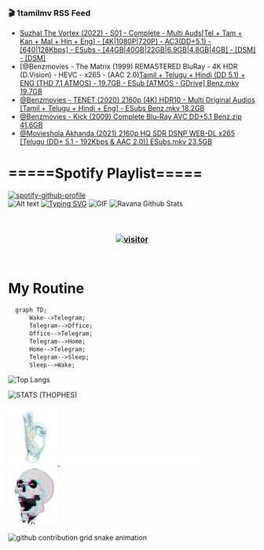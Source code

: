 ### 🎬 1tamilmv RSS Feed

<!-- BLOG-POST-LIST:START -->
- [Suzhal The Vortex &lpar;2022&rpar; - S01 - Complete - Multi Auds[Tel + Tam + Kan + Mal + Hin + Eng] - [4K|1080P|720P] - AC3&lpar;DD+5.1&rpar; - [640|128Kbps] - ESubs - [44GB|40GB|22GB|6.9GB|4.8GB|4GB] - [DSM] - [DSM]](https://www.1tamilmv.cloud/index.php?/forums/topic/164098-suzhal-the-vortex-2022-s01-complete-multi-audstel-tam-kan-mal-hin-eng-4k1080p720p-ac3dd51-640128kbps-esubs-44gb40gb22gb69gb48gb4gb-dsm-dsm/&do=findComment&comment=328786)
- [@Benzmovies - The Matrix &lpar;1999&rpar; REMASTERED BluRay - 4K HDR &lpar;D.Vision&rpar; - HEVC - x265 - &lpar;AAC 2.0&rpar;[Tamil + Telugu + Hindi &lpar;DD 5.1&rpar; + ENG &lpar;THD 7.1 ATMOS&rpar; - 19.7GB - ESub [ATMOS - GDrive] Benz.mkv 19.7GB](https://www.1tamilmv.cloud/index.php?/forums/topic/164364-benzmovies-the-matrix-1999-remastered-bluray-4k-hdr-dvision-hevc-x265-aac-20tamil-telugu-hindi-dd-51-eng-thd-71-atmos-197gb-esub-atmos-gdrive-benzmkv-197gb/&do=findComment&comment=328785)
- [@Benzmovies - TENET &lpar;2020&rpar; 2160p &lpar;4K&rpar; HDR10 - Multi  Original Audios [Tamil + Telugu + Hindi + Eng] - ESubs Benz.mkv 18.2GB](https://www.1tamilmv.cloud/index.php?/forums/topic/164363-benzmovies-tenet-2020-2160p-4k-hdr10-multi-original-audios-tamil-telugu-hindi-eng-%C2%A0esubs-benzmkv-182gb/&do=findComment&comment=328784)
- [@Benzmovies - Kick &lpar;2009&rpar; Complete Blu-Ray AVC DD+5.1 Benz.zip 41.6GB](https://www.1tamilmv.cloud/index.php?/forums/topic/164362-benzmovies-kick-2009-complete-blu-ray-avc-dd51-benzzip-416gb/&do=findComment&comment=328783)
- [@Movieshola  Akhanda &lpar;2021&rpar; 2160p HQ SDR DSNP WEB-DL x265 [Telugu &lpar;DD+ 5.1 - 192Kbps &amp; AAC 2.0&rpar;] ESubs.mkv  23.5GB](https://www.1tamilmv.cloud/index.php?/forums/topic/164361-movieshola-akhanda-2021-2160p-hq-sdr-dsnp-web-dl-x265-telugu-dd-51-192kbps-aac-20-esubsmkv-235gb/&do=findComment&comment=328782)
<!-- BLOG-POST-LIST:END -->

# =====Spotify Playlist=====
[![spotify-github-profile](https://spotify-github-profile.vercel.app/api/view?uid=31rfzgmuvvewegdlxvlev4ynz4vu&cover_image=true&theme=default&bar_color=53b14f&bar_color_cover=true)](https://ravana69.github.io/rss)
</br>
![Alt text](https://spotify-recently-played-readme.vercel.app/api?user=31rfzgmuvvewegdlxvlev4ynz4vu)
[![Typing SVG](https://readme-typing-svg.herokuapp.com?color=%2336BCF7&center=true&vCenter=true&multiline=true&height=81&lines=I+AM+RAVANA;CONTACT+ME+ON+TELEGRAM%3A+%40R4V4N4)](https://git.io/typing-svg)
<img align="centre" height="400px" width="490px" alt="GIF" src="https://github.com/ravana69/ravana69/blob/master/rvm.gif" />
![Ravana Github Stats](https://github-readme-stats.vercel.app/api?username=ravana69&&show_icons=true&theme=radical)

<br />
<h3 align="center"> <a href="https://t.me/r4v4n4"><img src="https://profile-counter.glitch.me/ravana69/count.svg" alt="visitor" width="600"></a> </h3>
</br>

<H1>My Routine</H1>

```mermaid
  graph TD;
      Wake-->Telegram;
      Telegram-->Office;
      Office-->Telegram;
      Telegram-->Home;
      Home-->Telegram;
      Telegram-->Sleep;
      Sleep-->Wake;
```
![Top Langs](https://github-readme-stats.vercel.app/api/top-langs/?username=ravana69&&show_icons=true&theme=radical)

![STATS (THOPHES)](https://github-profile-trophy.vercel.app/?username=ravana69&theme=gruvbox&margin-w=10&margin-h=15&column=8)
<br />
<p align="left">
    <a href="#">
        <img width="20%" src="./assets/images/hand.gif" alt="" />
    </a>
    <a href="#">
        <img width="59%" src="./assets/images/spacer.png" alt="" >
    </a>
    <a href="#">
        <img width="20%" src="./assets/images/skull.gif" alt="" />
    </a>
</p>




![github contribution grid snake animation](https://raw.githubusercontent.com/ravana69/ravana69/output/github-contribution-grid-snake-dark.svg#gh-dark-mode-only)
